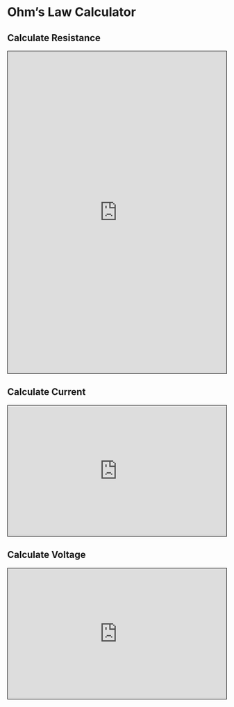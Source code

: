# Ohm’s Law Calculator

## Calculate Resistance
<iframe src="https://v2.donwen.com/embed/c-20220626.201909144-e3d-0e0414-58190d"
  width="100%" height="740" style="border:1px solid black;">
</iframe>

## Calculate Current 
<iframe src="https://v2.donwen.com/embed/c-20220626.212140482-e3d-064420-57cae4"
  width="100%" height="300" style="border:1px solid black;">
</iframe>

## Calculate Voltage
<iframe src="https://v2.donwen.com/embed/c-20220626.212357205-e3d-06d440-59080c"
  width="100%" height="300" style="border:1px solid black;">
</iframe>
